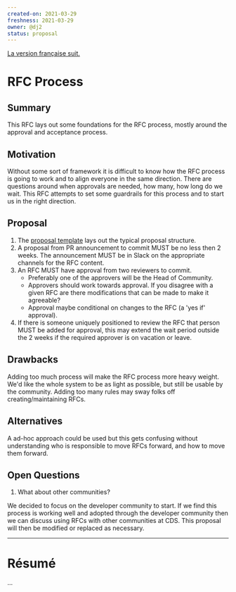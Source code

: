 ```yaml
---
created-on: 2021-03-29
freshness: 2021-03-29
owner: @dj2
status: proposal
---
```


[La version française suit.](#résumé)

# RFC Process

## Summary
This RFC lays out some foundations for the RFC process, mostly around
the approval and acceptance process.

## Motivation
Without some sort of framework it is difficult to know how the RFC
process is going to work and to align everyone in the same direction.
There are questions around when approvals are needed, how many, how long
do we wait. This RFC attempts to set some guardrails for this process
and to start us in the right direction.

## Proposal
1. The [proposal template](../rfc-template.md) lays out the typical proposal
   structure.
2. A proposal from PR announcement to commit MUST be no less then 2 weeks.
   The announcement MUST be in Slack on the appropriate channels for the
   RFC content.
3. An RFC MUST have approval from two reviewers to commit.
   * Preferably one of the approvers will be the Head of Community.
   * Approvers should work towards approval. If you disagree with a given
     RFC are there modifications that can be made to make it agreeable?
   * Approval maybe conditional on changes to the RFC (a 'yes if' approval).
4. If there is someone uniquely positioned to review the RFC that person
   MUST be added for approval, this may extend the wait period outside
   the 2 weeks if the required approver is on vacation or leave.

## Drawbacks
Adding too much process will make the RFC process more heavy weight.
We'd like the whole system to be as light as possible, but still be
usable by the community. Adding too many rules may sway folks off
creating/maintaining RFCs.

## Alternatives
A ad-hoc approach could be used but this gets confusing without
understanding who is responsible to move RFCs forward, and how to move them
forward.

## Open Questions
1. What about other communities?

We decided to focus on the developer community to start. If we find this
process is working well and adopted through the developer community then we
can discuss using RFCs with other communities at CDS. This proposal will then
be modified or replaced as necessary.

---

# Résumé

...

